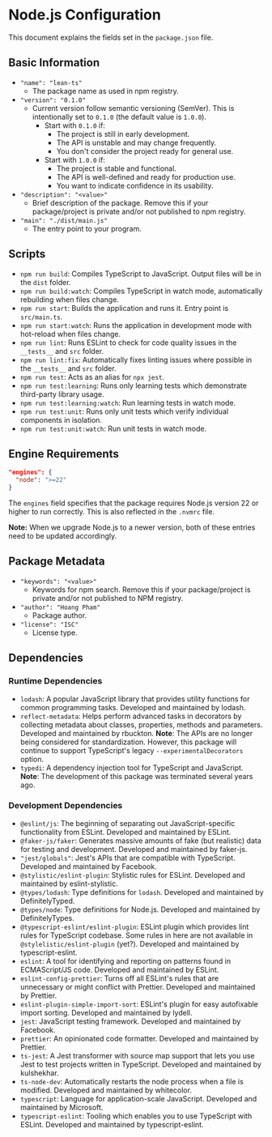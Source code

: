 # Node.js Configuration

This document explains the fields set in the `package.json` file.

## Basic Information

- `"name": "lean-ts"`
  - The package name as used in npm registry.
- `"version": "0.1.0"`
  - Current version follow semantic versioning (SemVer).
    This is intentionally set to `0.1.0` (the default value is `1.0.0`).
    - Start with `0.1.0` if:
      - The project is still in early development.
      - The API is unstable and may change frequently.
      - You don't consider the project ready for general use.
    - Start with `1.0.0` if:
      - The project is stable and functional.
      - The API is well-defined and ready for production use.
      - You want to indicate confidence in its usability.
- `"description": "<value>"`
  - Brief description of the package.
    Remove this if your package/project is private and/or not published to npm registry.
- `"main": "./dist/main.js"`
  - The entry point to your program.

## Scripts

- `npm run build`: Compiles TypeScript to JavaScript.
  Output files will be in the `dist` folder.
- `npm run build:watch`: Compiles TypeScript in watch mode,
  automatically rebuilding when files change.
- `npm run start`: Builds the application and runs it.
  Entry point is `src/main.ts`.
- `npm run start:watch`: Runs the application in development mode with
  hot-reload when files change.
- `npm run lint`: Runs ESLint to check for code quality issues in the
  `__tests__` and `src` folder.
- `npm run lint:fix`: Automatically fixes linting issues where possible
  in the `__tests__` and `src` folder.
- `npm run test`: Acts as an alias for `npx jest`.
- `npm run test:learning`: Runs only learning tests which
  demonstrate third-party library usage.
- `npm run test:learning:watch`: Run learning tests in watch mode.
- `npm run test:unit`: Runs only unit tests which
  verify individual components in isolation.
- `npm run test:unit:watch`: Run unit tests in watch mode.

## Engine Requirements

```json
"engines": {
  "node": ">=22"
}
```

The `engines` field specifies that the package requires Node.js version 22 or higher
to run correctly.
This is also reflected in the `.nvmrc` file.

**Note:** When we upgrade Node.js to a newer version,
both of these entries need to be updated accordingly.

## Package Metadata

- `"keywords": "<value>"`
  - Keywords for npm search.
  Remove this if your package/project is private and/or not published to NPM registry.
- `"author": "Hoang Pham"`
  - Package author.
- `"license": "ISC"`
  - License type.

## Dependencies

### Runtime Dependencies

- `lodash`: A popular JavaScript library that provides utility functions for
  common programming tasks.
  Developed and maintained by lodash.
- `reflect-metadata`: Helps perform advanced tasks in decorators by
  collecting metadata about classes, properties, methods and parameters.
  Developed and maintained by rbuckton.
  **Note**: The APIs are no longer being considered for standardization.
  However, this package will continue to support
  TypeScript's legacy `--experimentalDecorators` option.
- `typedi`: A dependency injection tool for TypeScript and JavaScript.
  **Note**: The development of this package was terminated several years ago.

### Development Dependencies

- `@eslint/js`: The beginning of separating out
  JavaScript-specific functionality from ESLint.
  Developed and maintained by ESLint.
- `@faker-js/faker`: Generates massive amounts of fake
  (but realistic) data for testing and development.
  Developed and maintained by faker-js.
- `"jest/globals"`: Jest's APIs that are compatible with TypeScript.
  Developed and maintained by Facebook.
- `@stylistic/eslint-plugin`: Stylistic rules for ESLint.
  Developed and maintained by eslint-stylistic.
- `@types/lodash`: Type definitions for `lodash`.
  Developed and maintained by DefinitelyTyped.
- `@types/node`: Type definitions for Node.js.
  Developed and maintained by DefinitelyTypes.
- `@typescript-eslint/eslint-plugin`: ESLint plugin which
  provides lint rules for TypeScript codebase.
  Some rules in here are not available in `@stylelistic/eslint-plugin` (yet?).
  Developed and maintained by typescript-eslint.
- `eslint`: A tool for identifying and reporting on patterns
  found in ECMAScript/JS code.
  Developed and maintained by ESLint.
- `eslint-config-prettier`: Turns off all ESLint's rules
  that are unnecessary or might conflict with Prettier.
  Developed and maintained by Prettier.
- `eslint-plugin-simple-import-sort`: ESLint's plugin for
  easy autofixable import sorting.
  Developed and maintained by lydell.
- `jest`: JavaScript testing framework.
  Developed and maintained by Facebook.
- `prettier`: An opinionated code formatter.
  Developed and maintained by Prettier.
- `ts-jest`: A Jest transformer with source map support that
  lets you use Jest to test projects written in TypeScript.
  Developed and maintained by kulshekhar.
- `ts-node-dev`: Automatically restarts the node process when
  a file is modified.
  Developed and maintained by whitecolor.
- `typescript`: Language for application-scale JavaScript.
  Developed and maintained by Microsoft.
- `typescript-eslint`: Tooling which enables you to use TypeScript with ESLint.
  Developed and maintained by typescript-eslint.
